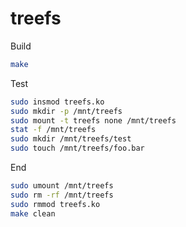 # treefs

Build
```sh
make
```

Test
```sh
sudo insmod treefs.ko
sudo mkdir -p /mnt/treefs
sudo mount -t treefs none /mnt/treefs
stat -f /mnt/treefs
sudo mkdir /mnt/treefs/test
sudo touch /mnt/treefs/foo.bar
```

End
```sh
sudo umount /mnt/treefs
sudo rm -rf /mnt/treefs
sudo rmmod treefs.ko
make clean
```
